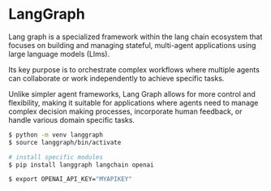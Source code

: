 # LangGraph
Lang graph is a specialized framework within the lang chain ecosystem that focuses on building and managing stateful, multi-agent applications using large language models (Llms).

Its key purpose is to orchestrate complex workflows where multiple agents can collaborate or work independently to achieve specific tasks.

Unlike simpler agent frameworks, Lang Graph allows for more control and flexibility, making it suitable for applications where agents need to manage complex decision making processes, incorporate human feedback, or handle various domain specific tasks.


```bash
$ python -m venv langgraph
$ source langgraph/bin/activate

# install specific modules
$ pip install langgraph langchain openai

$ export OPENAI_API_KEY="MYAPIKEY"

```